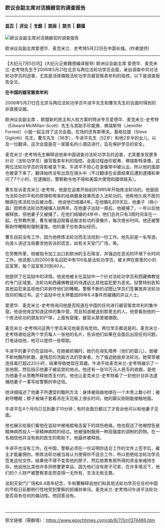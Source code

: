 ### 欧议会副主席对活摘器官的调查报告

---

#### [首页](../../../..?n1374486) &nbsp;|&nbsp; [评论](../../../../../epoch-comment?n1374486) &nbsp;|&nbsp; [专题](../../../../../epoch-special?n1374486) &nbsp;|&nbsp; [禁闻](../../../../../epoch-news?n1374486) &nbsp;|&nbsp; [禁书](../../../../../books?n1374486) &nbsp;|&nbsp; [翻墙](https://github.com/gfw-breaker/nogfw/blob/master/README.md?n1374486)


<div><img alt="欧议会副主席对活摘器官的调查报告" class="attachment-djy_600_400 size-djy_600_400 wp-post-image" src="https://i.epochtimes.com/assets/uploads/2006/07/606032233441030-450x544.jpg"/>
<div class="caption">
 <p>
  欧洲议会副主席爱德华．麦克米兰．史考特5月22日在中国长城。(作者提供)
 </p>
</div></div><hr/><div class="post_content" id="artbody" itemprop="articleBody">
 <!-- article content begin -->
 <p>
  【大纪元7月5日讯】(大纪元记者魏德编译报导)
  <ok href="https://www.epochtimes.com/gb/tag/%E6%AC%A7%E6%B4%B2%E8%AE%AE%E4%BC%9A%E5%89%AF%E4%B8%BB%E5%B8%AD.html">
   欧洲议会副主席
  </ok>
  爱德华．麦克米兰-史考特先生于2006年5月21在北京与两位法轮功学员会面，亲自调查中共对法轮功学员的迫害，尤其是活体摘取法轮功学员器官贩卖牟利的指控。以下是调查报告全文。
 </p>
 <p>
  <b>
   在中国的器官贩卖牟利
  </b>
 </p>
 <p>
  2006年5月21日在北京与两位法轮功学员牛进平先生和曹东先生的会面时得到的非直接证据。
 </p>
 <p>
  <ok href="https://www.epochtimes.com/gb/tag/%E6%AC%A7%E6%B4%B2%E8%AE%AE%E4%BC%9A%E5%89%AF%E4%B8%BB%E5%B8%AD.html">
   欧洲议会副主席
  </ok>
  、欧盟新的民主和人权方案的特派专员爱德华．麦克米兰-史考特（Edward McMillan-Scott）先生与其助手珍妮弗．佛瑞斯特（Jennifer Forrest）小姐一起主持了这次会面。在场的还有斯蒂夫。基格拉提（Steve Gigliotti）先生，曹东先生（36岁），牛进平先生（52岁）和他2岁半的女儿，以及一位翻译。这次会面是在一家匿名的小酒店进行，旨在保护学员的安全。
 </p>
 <p>
  麦克米兰-史考特先生解释说他来中国调查对法轮功学员的迫害，尤其要发现更多针对（法轮功学员）器官贩卖牟利的指控。会面过程由珍妮弗．佛瑞斯特录像，这两位法轮功学员的背影被录下来。牛进平不担心在录像带中被认出，所以他的面部也被录下来了。翻译始终没有出现在镜头中（不过翻译在会面结束后遭到逮捕和审问了7个小时。在逮捕后，警察勒令他不得和美国大使馆和媒体联系）。
 </p>
 <p>
  曹东告诉麦克米兰-史考特，他是在迫害开始前的1995年开始炼法轮功的。他是因为法轮功的平和的原理和带来的祛病健身效果而走入法轮功的。他称他久疾不医的眼病在炼法轮功后被治愈。 他说他已结婚4年。在他婚礼的9天后，他妻子（杨小晶）因修炼法轮功而被捕入狱两年。在他妻子出狱一周后，他被捕了。一年以后他被释放，但他妻子又被捕了。在他们结婚的4年中，他们总共只有3周时间呆在一起。在劳教所里，曹东被强迫观看诋毁法轮功的录像片，每次很长时间。他还被警察剥夺睡眠和强制灌食。他的妻子也有类似经历。
 </p>
 <p>
  曹东目前没有工作，因为他修炼法轮功而无法找到一份工作。他先前是一名导游。向游人讲述当局要求他告诉的谎言，如有关天安门广场，等。
 </p>
 <p>
  在劳教所里，他被指令加工出口到欧洲的玉石珠宝，并强迫在恶劣的环境下长时间工作。他说那儿的2000多名囚犯中有100名是法轮功学员，被关押在那里的小的监室里，每个监室有30到40人。
 </p>
 <p>
  他提供了在监狱中的详情。他说他被关在监狱中一个针对法轮功学员和西藏佛教徒的专门区域里。法轮功和西藏佛教徒的待遇远比其他监犯更为恶劣。狱警特别告知其他监犯来监视他们并剥夺他们的睡眠。警察不断的试图让学员们签署放弃法轮功信仰的悔过书。这个监狱中也关押着因89年6.4事件而被捕的异议人士。
 </p>
 <p>
  爱德华．麦克米兰-史考特询问他是否知道在中国的任何进行器官贩卖牟利的集中营。他说他肯定知道这样的集中营，而且知道被送到那里去的人。他曾看到他的一个炼法轮功的朋友的尸体，上面有窟窿，器官从那里被摘取。
 </p>
 <p>
  麦克米兰-史考特问这两个学员来见他是否有危险。两位学员都说是的。麦克米兰-史考特递给这两个学员每人一张他的名片，告诉他们如果在会面后出现任何问题，打电话给他，他可以提供一些帮助。
 </p>
 <p>
  牛进平的妻子仍在监狱中。在她被抓捕时，她仍在母乳喂养（他们的婴儿）。她被不断地酷刑折磨，是残忍的洗脑方法的受害者。为了强迫她放弃法轮功，她常常被连续毒打超过20小时，结果导致她现在耳聋。牛进平给麦克米兰-史考特展示了一张地图，然后指示他妻子被监禁的地点。他还有一张10万元人民币的收据，是他为他妻子从劳教所释放而支付的。他也让麦克米兰-史考特看了一封他针对非法逮捕他妻子一事写给警察的申述信。
 </p>
 <p>
  他详细描述了他妻子所遭受的酷刑方法：身体被扭曲地绑在一个木凳上数小时；被剥夺睡眠；脖子被绳子套着吊在天花板上很长时间，她的脚尖刚刚能接触地面。
 </p>
 <p>
  牛进平在4个月内只见到妻子10分钟；有时会面日都过了才告诉他可以和他妻子见面。
 </p>
 <p>
  他也展示给我们看他在监狱中被电棍电击留下的烧伤疤痕。他也叙述了他被控告是精神病而投入一家精神病院的经过。他被强制服用一种高强度的调制的药物。在一名相信他并没有疯的医生的帮助下，他最终被释放。
 </p>
 <p>
  牛进平也没有工作。在中国，警察必须在一份证明你适合工作的文件上签字后，雇主才能雇佣你。修炼法轮功被当局认为使得你不适合工作，所以拒绝给法轮功学员签发这份文件。结果他不得不变卖他的房子，然后依靠售房所得的资金来维持生存。他说他比其他许多同修要更幸运，因为他们没有房子可卖，在许多情况下，他们的个人财产被警察拿走而变得一无所有，生活无依无靠。
 </p>
 <p>
  谈到天安门广场和6.4周年纪念，牛和曹解释说他们和其他法轮功学员在任何中国的节假日前都例行性地受到警察的抓捕并审讯。麦克米兰-史考特问牛进平法轮功是否具有任何的煽动性。他回答没有。
 </p>
 <p>
  <font color="#ffffff">
   (http://www.dajiyuan.com)
  </font>
 </p>
 <!-- article content end -->
 <div id="below_article_ad">
 </div>
</div>


---

原文链接（需翻墙）：https://www.epochtimes.com/gb/6/7/5/n1374486.htm
